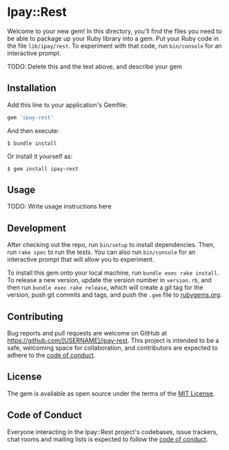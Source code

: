 # Ipay::Rest

Welcome to your new gem! In this directory, you'll find the files you need to be able to package up your Ruby library into a gem. Put your Ruby code in the file `lib/ipay/rest`. To experiment with that code, run `bin/console` for an interactive prompt.

TODO: Delete this and the text above, and describe your gem

## Installation

Add this line to your application's Gemfile:

```ruby
gem 'ipay-rest'
```

And then execute:

    $ bundle install

Or install it yourself as:

    $ gem install ipay-rest

## Usage

TODO: Write usage instructions here

## Development

After checking out the repo, run `bin/setup` to install dependencies. Then, run `rake spec` to run the tests. You can also run `bin/console` for an interactive prompt that will allow you to experiment.

To install this gem onto your local machine, run `bundle exec rake install`. To release a new version, update the version number in `version.rb`, and then run `bundle exec rake release`, which will create a git tag for the version, push git commits and tags, and push the `.gem` file to [rubygems.org](https://rubygems.org).

## Contributing

Bug reports and pull requests are welcome on GitHub at https://github.com/[USERNAME]/ipay-rest. This project is intended to be a safe, welcoming space for collaboration, and contributors are expected to adhere to the [code of conduct](https://github.com/[USERNAME]/ipay-rest/blob/master/CODE_OF_CONDUCT.md).


## License

The gem is available as open source under the terms of the [MIT License](https://opensource.org/licenses/MIT).

## Code of Conduct

Everyone interacting in the Ipay::Rest project's codebases, issue trackers, chat rooms and mailing lists is expected to follow the [code of conduct](https://github.com/[USERNAME]/ipay-rest/blob/master/CODE_OF_CONDUCT.md).
